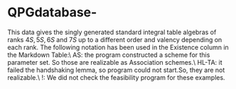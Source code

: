 # QPGdatabase-
This data gives the singly generated standard integral table algebras of ranks $4S,5S,6S$ and $7S$ up to a different order and valency depending on each rank.
The following notation has been used in the Existence column in the Markdown Table:\\
AS:  the program constructed a scheme for this parameter set.  So those are realizable as Association schemes.\\
HL-TA: it failed the handshaking lemma, so program could not start.So, they are not realizable.\\ 
!: We did not check the feasibility program for these examples.